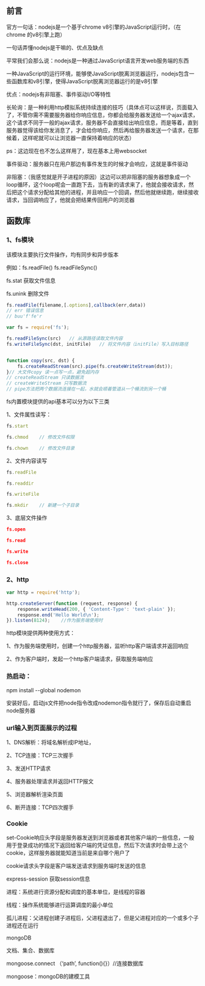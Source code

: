 ## 前言

官方一句话：nodejs是一个基于chrome v8引擎的JavaScript运行时，（在chrome 的v8引擎上跑）

一句话弄懂nodejs是干嘛的、优点及缺点

平常我们会那么说：nodejs是一种通过JavaScript语言开发web服务端的东西

一种JavaScript的运行环境，能够使JavaScript脱离浏览器运行，nodejs包含一些函数库和v8引擎，使得JavaScript脱离浏览器运行的是v8引擎

优点：nodejs有非阻塞、事件驱动I/O等特性



长轮询：是一种利用http模拟系统持续连接的技巧（具体点可以这样说，页面载入了，不管你需不需要服务器给你响应信息，你都会给服务器发送给一个ajax请求，这个请求不同于一般的ajax请求，服务器不会直接给出响应信息，而是等着，直到服务器觉得该给你发消息了，才会给你响应，然后再给服务器发送一个请求，在那候着，这样呢就可以让浏览器一直保持着响应的状态）

ps：这边现在也不怎么这样用了，现在基本上用websocket



事件驱动：服务器只在用户那边有事件发生的时候才会响应，这就是事件驱动

非阻塞：（我感觉就是开子进程的原因）这边可以把非阻塞的服务器想象成一个loop循环，这个loop呢会一直跑下去，当有新的请求来了，他就会接收请求，然后把这个请求分配给其他的进程，并且响应一个回调，然后他就继续跑，继续接收请求，当回调响应了，他就会把结果传回用户的浏览器





## 函数库

### 1、fs模块

该模块主要执行文件操作，均有同步和异步版本

例如：fs.readFile()    fs.readFileSync()

fs.stat  获取文件信息

fs.unink  删除文件

```js
fs.readFile(filename,[.options],callback(err,data))
// err 错误信息
// buu'f'fe'r
```



```js
var fs = require('fs');

fs.readFileSync(src)   // 从源路径读取文件内容
fs.writeFileSync(dst, initFile)   // 将文件内容（initFile）写入目标路径


function copy(src, dst) {
    fs.createReadStream(src).pipe(fs.createWriteStream(dst));
}// 大文件copy 读一点写一点，避免超内存
// createReadStream 只读数据流
// createWriteStream 只写数据流
// pipe方法把两个数据流连接在一起，水就会顺着管道从一个桶流到另一个桶
```



fs内置模块提供的api基本可以分为以下三类

1、文件属性读写：

```js
fs.start

fs.chmod    // 修改文件权限

fs.chown    // 修改文件目录
```





2、文件内容读写

```js
fs.readFile

fs.readdir

fs.writeFile

fs.mkdir    // 新建一个子目录
```





3、底层文件操作

```json
fs.open

fs.read

fs.write

fs.close
```





### 2、http

```js
var http = require('http');

http.createServer(function (request, response) {
    response.writeHead(200, { 'Content-Type': 'text-plain' });
    response.end('Hello World\n');
}).listen(8124);    //作为服务端使用时
```



http模块提供两种使用方式：

1、作为服务端使用时，创建一个http服务器，监听http客户端请求并返回响应

2、作为客户端时，发起一个http客户端请求，获取服务端响应

















###  热启动：

 npm install --global nodemon 

安装好后，启动js文件把node指令改成nodemon指令就行了，保存后自动重启node服务器 







### url输入到页面展示的过程

1、DNS解析：将域名解析成IP地址，

2、TCP连接：TCP三次握手

3、发送HTTP请求

4、服务器处理请求并返回HTTP报文

5、浏览器解析渲染页面

6、断开连接：TCP四次握手



### Cookie

set-Cookie响应头字段是服务器发送到浏览器或者其他客户端的一些信息，一般用于登录成功的情况下返回给客户端的凭证信息，然后下次请求时会带上这个cookie，这样服务器就能知道当前是来自哪个用户了



cookie请求头字段是客户端发送请求到服务端时发送的信息



express-session  获取session信息







进程：系统进行资源分配和调度的基本单位，是线程的容器

线程：操作系统能够进行运算调度的最小单位

孤儿进程：父进程创建子进程后，父进程退出了，但是父进程对应的一个或多个子进程还在运行







mongoDB

文档、集合、数据库

 mongoose.connect （‘path’, function(){}）//连接数据库

mongoose：mongoDB的建模工具